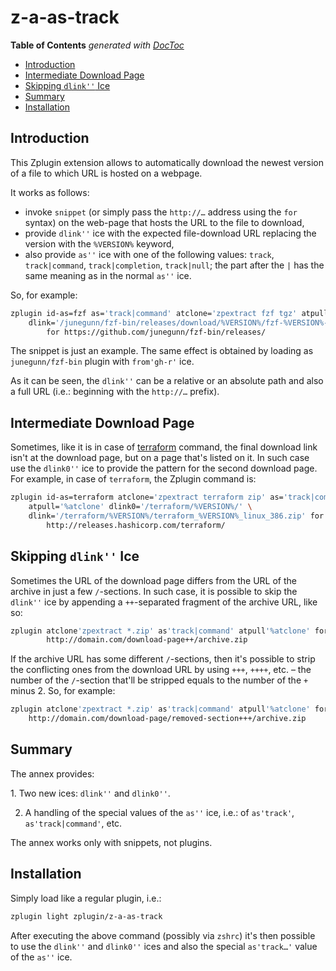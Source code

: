 # z-a-as-track

<!-- START doctoc generated TOC please keep comment here to allow auto update -->
<!-- DON'T EDIT THIS SECTION, INSTEAD RE-RUN doctoc TO UPDATE -->
**Table of Contents**  *generated with [DocToc](https://github.com/thlorenz/doctoc)*

- [Introduction](#introduction)
- [Intermediate Download Page](#intermediate-download-page)
- [Skipping `dlink''` Ice](#skipping-dlink-ice)
- [Summary](#summary)
- [Installation](#installation)

<!-- END doctoc generated TOC please keep comment here to allow auto update -->

## Introduction

This Zplugin extension allows to automatically download the newest version of
a file to which URL is hosted on a webpage.

It works as follows:

- invoke `snippet` (or simply pass the `http://…` address using the `for`
  syntax) on the web-page that hosts the URL to the file to download,
- provide `dlink''` ice with the expected file-download URL replacing the version
  with the `%VERSION%` keyword,
- also provide `as''` ice with one of the following values: `track`,
  `track|command`, `track|completion`, `track|null`; the part after the `|` has
  the same meaning as in the normal `as''` ice.

So, for example:

```zsh
zplugin id-as=fzf as='track|command' atclone='zpextract fzf tgz' atpull='%atclone' \
    dlink='/junegunn/fzf-bin/releases/download/%VERSION%/fzf-%VERSION%-linux_amd64.tgz' \
        for https://github.com/junegunn/fzf-bin/releases/
```

The snippet is just an example. The same effect is obtained by loading as
`junegunn/fzf-bin` plugin with `from'gh-r'` ice.

As it can be seen, the `dlink''` can be a relative or an absolute path and also
a full URL (i.e.: beginning with the `http://…` prefix).

## Intermediate Download Page

Sometimes, like it is in case of
[terraform](http://releases.hashicorp.com/terraform) command, the final download
link isn't at the download page, but on a page that's listed on it. In such case
use the `dlink0''` ice to provide the pattern for the second download page. For
example, in case of `terraform`, the Zplugin command is:

```zsh
zplugin id-as=terraform atclone='zpextract terraform zip' as='track|command' \
    atpull='%atclone' dlink0='/terraform/%VERSION%/' \
    dlink='/terraform/%VERSION%/terraform_%VERSION%_linux_386.zip' for \
        http://releases.hashicorp.com/terraform/
```

## Skipping `dlink''` Ice

Sometimes the URL of the download page differs from the URL of the archive in
just a few `/`-sections. In such case, it is possible to skip the `dlink''` ice
by appending a `++`-separated fragment of the archive URL, like so:

```zsh
zplugin atclone'zpextract *.zip' as'track|command' atpull'%atclone' for \
        http://domain.com/download-page++/archive.zip
```

If the archive URL has some different `/`-sections, then it's possible to strip
the conflicting ones from the download URL by using `+++`, `++++`, etc. – the
number of the `/`-section that'll be stripped equals to the number of the `+`
minus
2. So, for example:

```zsh
zplugin atclone'zpextract *.zip' as'track|command' atpull'%atclone' for \
    http://domain.com/download-page/removed-section+++/archive.zip
```

## Summary

The annex provides:

1. Two new ices: `dlink''` and `dlink0''`.

2. A handling of the special values of the `as''` ice, i.e.: of `as'track'`,
  `as'track|command'`, etc.

The annex works only with snippets, not plugins.

## Installation

Simply load like a regular plugin, i.e.:

```zsh
zplugin light zplugin/z-a-as-track
```

After executing the above command (possibly via `zshrc`) it's then possible to
use the `dlink''` and `dlink0''` ices and also the special `as'track…'` value of
the `as''` ice.

<!-- vim:set ft=markdown tw=80 fo+=a1n autoindent:  -->
